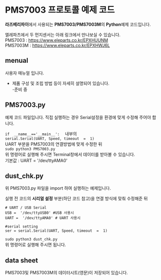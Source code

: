 
# PMS7003 프로토콜 예제 코드

**라즈베리파이**에서 사용되는 **PMS7003/PMS7003M**의 **Python**예제 코드입니다.  

엘레파츠에서 두 먼지센서는 아래 링크에서 만나보실 수 있습니다.  
PMS7003 : https://www.eleparts.co.kr/EPXHUUNM  
PMS7003M : https://www.eleparts.co.kr/EPXHWJ6L  


## menual  

사용자  매뉴얼 입니다.  

- 제품 구성 및 조립 방법 등이 자세히 설명되어 있습니다.  
-준비 중

## PMS7003.py

예제 코드 파일입니다.
직접 실행하는 경우 Serial설정을 환경에 맞게 수정해 주어야 합니다.

``if  __name__=='__main__':  `` 내부의  
``serial.Serial(UART, Speed, timeout  =  1) ``  
UART 부분을 PMS7003의 연결방법에 맞게 수정한 뒤  
``sudo python3 PMS7003.py``  
위 명령어로 실행해 주시면 Terminal창에서 데이터를 받아볼 수 있습니다.  
기본값 : UART = '/dev/ttyAMA0'  


## dust_chk.py

위 PMS7003.py 파일을 import 하여 실행하는 예제입니다.  

실행 전 코드의 **시리얼 설정** 부분(하단 코드 참고)을 연결 방식에 맞춰 수정해준 뒤   
```
# UART / USB Serial
USB =  '/dev/ttyUSB0' #USB 사용시  
UART =  '/dev/ttyAMA0' # UART 사용시  

#serial setting  
ser = serial.Serial(UART, Speed, timeout  =  1)  
```
``sudo python3 dust_chk.py``   
위 명령어로 실행해 주시면 됩니다.


## data sheet 
PMS7003및 PMS7003M의 데이터시트(영문)이 저장되어 있습니다.


